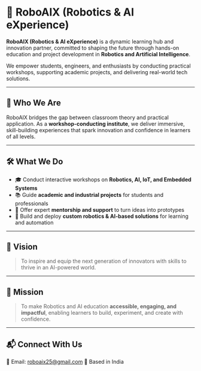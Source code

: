 # 🤖 RoboAIX (Robotics & AI eXperience)

**RoboAIX (Robotics & AI eXperience)** is a dynamic learning hub and innovation partner, committed to shaping the future through hands-on education and project development in **Robotics and Artificial Intelligence**.

We empower students, engineers, and enthusiasts by conducting practical workshops, supporting academic projects, and delivering real-world tech solutions.

---

## 🚀 Who We Are

RoboAIX bridges the gap between classroom theory and practical application. As a **workshop-conducting institute**, we deliver immersive, skill-building experiences that spark innovation and confidence in learners of all levels.

---

## 🛠️ What We Do

- 🎓 Conduct interactive workshops on **Robotics, AI, IoT, and Embedded Systems**
- 📚 Guide **academic and industrial projects** for students and professionals
- 🤝 Offer expert **mentorship and support** to turn ideas into prototypes
- 🤖 Build and deploy **custom robotics & AI-based solutions** for learning and automation

---

## 🌟 Vision

> To inspire and equip the next generation of innovators with skills to thrive in an AI-powered world.

---

## 🎯 Mission

> To make Robotics and AI education **accessible, engaging, and impactful**, enabling learners to build, experiment, and create with confidence.

---

## 📬 Connect With Us

📧 Email: [roboaix25@gmail.com](mailto:roboaix25@gmail.com) 
📍 Based in India

